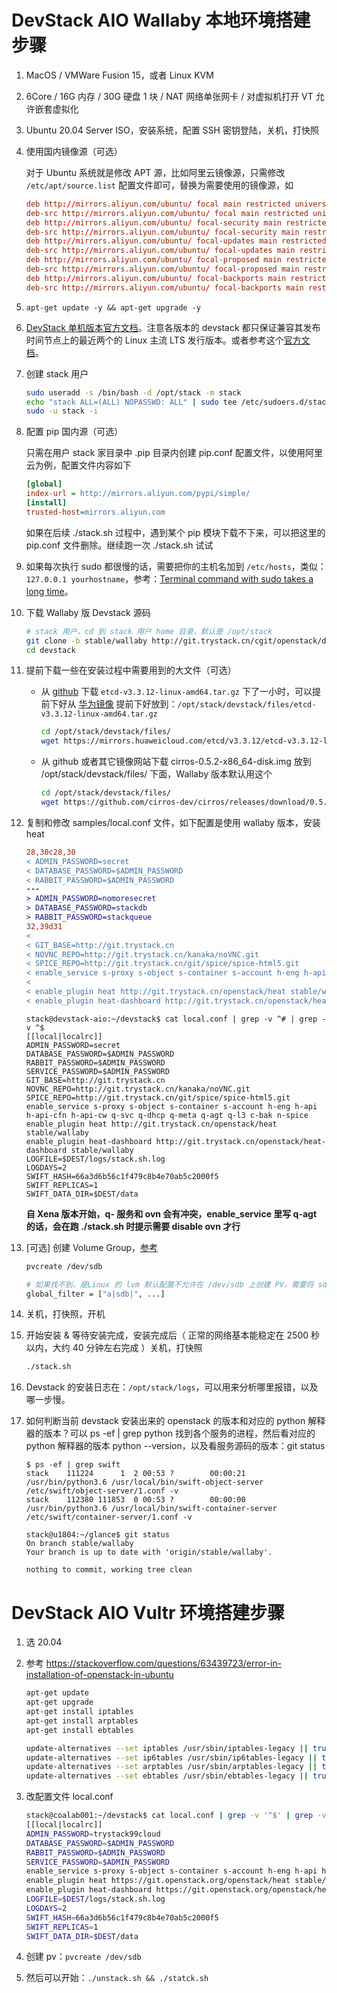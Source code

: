 # DevStack AIO Wallaby 本地环境搭建步骤

1. MacOS / VMWare Fusion 15，或者 Linux KVM
1. 6Core / 16G 内存 / 30G 硬盘 1 块 / NAT 网络单张网卡 / 对虚拟机打开 VT 允许嵌套虚拟化
1. Ubuntu 20.04 Server ISO，安装系统，配置 SSH 密钥登陆，关机，打快照
1. 使用国内镜像源（可选）

    对于 Ubuntu 系统就是修改 APT 源，比如阿里云镜像源，只需修改 `/etc/apt/source.list` 配置文件即可，替换为需要使用的镜像源，如

    ```conf
    deb http://mirrors.aliyun.com/ubuntu/ focal main restricted universe multiverse
    deb-src http://mirrors.aliyun.com/ubuntu/ focal main restricted universe multiverse
    deb http://mirrors.aliyun.com/ubuntu/ focal-security main restricted universe multiverse
    deb-src http://mirrors.aliyun.com/ubuntu/ focal-security main restricted universe multiverse
    deb http://mirrors.aliyun.com/ubuntu/ focal-updates main restricted universe multiverse
    deb-src http://mirrors.aliyun.com/ubuntu/ focal-updates main restricted universe multiverse
    deb http://mirrors.aliyun.com/ubuntu/ focal-proposed main restricted universe multiverse
    deb-src http://mirrors.aliyun.com/ubuntu/ focal-proposed main restricted universe multiverse
    deb http://mirrors.aliyun.com/ubuntu/ focal-backports main restricted universe multiverse
    deb-src http://mirrors.aliyun.com/ubuntu/ focal-backports main restricted universe multiverse
    ```

1. `apt-get update -y && apt-get upgrade -y`
1. [DevStack 单机版本官方文档](https://docs.openstack.org/devstack/latest/guides/single-machine.html)。注意各版本的 devstack 都只保证兼容其发布时间节点上的最近两个的 Linux 主流 LTS 发行版本。或者参考这个[官方文档](https://docs.openstack.org/devstack/latest/)。
1. 创建 stack 用户

    ```bash
    sudo useradd -s /bin/bash -d /opt/stack -m stack
    echo "stack ALL=(ALL) NOPASSWD: ALL" | sudo tee /etc/sudoers.d/stack
    sudo -u stack -i
    ```

1. 配置 pip 国内源（可选）

    只需在用户 stack 家目录中 .pip 目录内创建 pip.conf 配置文件，以使用阿里云为例，配置文件内容如下

    ```ini
    [global]
    index-url = http://mirrors.aliyun.com/pypi/simple/
    [install]
    trusted-host=mirrors.aliyun.com
    ```

    如果在后续 ./stack.sh 过程中，遇到某个 pip 模块下载不下来，可以把这里的 pip.conf 文件删除。继续跑一次 ./stack.sh 试试

1. 如果每次执行 sudo 都很慢的话，需要把你的主机名加到 `/etc/hosts`，类似：`127.0.0.1 yourhostname`，参考：[Terminal command with sudo takes a long time](https://askubuntu.com/questions/322514/terminal-command-with-sudo-takes-a-long-time)。
1. 下载 Wallaby 版 Devstack 源码

    ```bash
    # stack 用户，cd 到 stack 用户 home 目录，默认是 /opt/stack
    git clone -b stable/wallaby http://git.trystack.cn/cgit/openstack/devstack
    cd devstack
    ```

1. 提前下载一些在安装过程中需要用到的大文件（可选）
    - 从 [github](https://github.com/etcd-io/etcd/releases/download/v3.3.12/etcd-v3.3.12-linux-amd64.tar.gz) 下载 `etcd-v3.3.12-linux-amd64.tar.gz` 下了一小时，可以提前下好从 [华为镜像](https://mirrors.huaweicloud.com/etcd/v3.3.12/etcd-v3.3.12-linux-amd64.tar.gz) 提前下好放到：`/opt/stack/devstack/files/etcd-v3.3.12-linux-amd64.tar.gz`

        ```bash
        cd /opt/stack/devstack/files/
        wget https://mirrors.huaweicloud.com/etcd/v3.3.12/etcd-v3.3.12-linux-amd64.tar.gz
        ```

    - 从 github 或者其它镜像网站下载 cirros-0.5.2-x86_64-disk.img 放到 /opt/stack/devstack/files/ 下面，Wallaby 版本默认用这个

        ```bash
        cd /opt/stack/devstack/files/
        wget https://github.com/cirros-dev/cirros/releases/download/0.5.2/cirros-0.5.2-x86_64-disk.img
        ```

1. 复制和修改 samples/local.conf 文件，如下配置是使用 wallaby 版本，安装 heat

    ```diff
    28,30c28,30
    < ADMIN_PASSWORD=secret
    < DATABASE_PASSWORD=$ADMIN_PASSWORD
    < RABBIT_PASSWORD=$ADMIN_PASSWORD
    ---
    > ADMIN_PASSWORD=nomoresecret
    > DATABASE_PASSWORD=stackdb
    > RABBIT_PASSWORD=stackqueue
    32,39d31
    <
    < GIT_BASE=http://git.trystack.cn
    < NOVNC_REPO=http://git.trystack.cn/kanaka/noVNC.git
    < SPICE_REPO=http://git.trystack.cn/git/spice/spice-html5.git
    < enable_service s-proxy s-object s-container s-account h-eng h-api h-api-cfn h- api-cw q-svc q-dhcp q-meta q-agt q-l3 c-bak n-spice
    <
    < enable_plugin heat http://git.trystack.cn/openstack/heat stable/wallaby
    < enable_plugin heat-dashboard http://git.trystack.cn/openstack/heat-dashboard stable/wallaby
    ```

    ```console
    stack@devstack-aio:~/devstack$ cat local.conf | grep -v ^# | grep -v ^$
    [[local|localrc]]
    ADMIN_PASSWORD=secret
    DATABASE_PASSWORD=$ADMIN_PASSWORD
    RABBIT_PASSWORD=$ADMIN_PASSWORD
    SERVICE_PASSWORD=$ADMIN_PASSWORD
    GIT_BASE=http://git.trystack.cn
    NOVNC_REPO=http://git.trystack.cn/kanaka/noVNC.git
    SPICE_REPO=http://git.trystack.cn/git/spice/spice-html5.git
    enable_service s-proxy s-object s-container s-account h-eng h-api h-api-cfn h-api-cw q-svc q-dhcp q-meta q-agt q-l3 c-bak n-spice
    enable_plugin heat http://git.trystack.cn/openstack/heat stable/wallaby
    enable_plugin heat-dashboard http://git.trystack.cn/openstack/heat-dashboard stable/wallaby
    LOGFILE=$DEST/logs/stack.sh.log
    LOGDAYS=2
    SWIFT_HASH=66a3d6b56c1f479c8b4e70ab5c2000f5
    SWIFT_REPLICAS=1
    SWIFT_DATA_DIR=$DEST/data
    ```

    **自 Xena 版本开始，q- 服务和 ovn 会有冲突，enable_service 里写 q-agt 的话，会在跑 ./stack.sh 时提示需要 disable ovn 才行**

1. [可选] 创建 Volume Group，[参考](https://developer.aliyun.com/article/311612)

    ```bash
    pvcreate /dev/sdb

    # 如果找不到，是Linux 的 lvm 默认配置不允许在 /dev/sdb 上创建 PV，需要将 sdb 添加到 /etc/lvm.conf 的 filter 中
    global_filter = ["a|sdb|", ...]
    ```

1. 关机，打快照，开机
1. 开始安装 & 等待安装完成，安装完成后（ 正常的网络基本能稳定在 2500 秒以内，大约 40 分钟左右完成 ）关机，打快照

    ```bash
    ./stack.sh
    ```

1. Devstack 的安装日志在：`/opt/stack/logs`，可以用来分析哪里报错，以及哪一步慢。
1. 如何判断当前 devstack 安装出来的 openstack 的版本和对应的 python 解释器的版本？可以 ps -ef | grep python 找到各个服务的进程，然后看对应的 python 解释器的版本 python --version，以及看服务源码的版本：git status

    ```console
    $ ps -ef | grep swift
    stack    111224      1  2 00:53 ?        00:00:21 /usr/bin/python3.6 /usr/local/bin/swift-object-server /etc/swift/object-server/1.conf -v
    stack    112380 111853  0 00:53 ?        00:00:00 /usr/bin/python3.6 /usr/local/bin/swift-container-server /etc/swift/container-server/1.conf -v

    stack@u1804:~/glance$ git status
    On branch stable/wallaby
    Your branch is up to date with 'origin/stable/wallaby'.

    nothing to commit, working tree clean
    ```

# DevStack AIO Vultr 环境搭建步骤

1. 选 20.04
1. 参考 <https://stackoverflow.com/questions/63439723/error-in-installation-of-openstack-in-ubuntu>

    ```bash
    apt-get update
    apt-get upgrade
    apt-get install iptables
    apt-get install arptables
    apt-get install ebtables

    update-alternatives --set iptables /usr/sbin/iptables-legacy || true
    update-alternatives --set ip6tables /usr/sbin/ip6tables-legacy || true
    update-alternatives --set arptables /usr/sbin/arptables-legacy || true
    update-alternatives --set ebtables /usr/sbin/ebtables-legacy || true
    ```

1. 改配置文件 local.conf

    ```bash
    stack@coalab001:~/devstack$ cat local.conf | grep -v '^$' | grep -v '^#'
    [[local|localrc]]
    ADMIN_PASSWORD=trystack99cloud
    DATABASE_PASSWORD=$ADMIN_PASSWORD
    RABBIT_PASSWORD=$ADMIN_PASSWORD
    SERVICE_PASSWORD=$ADMIN_PASSWORD
    enable_service s-proxy s-object s-container s-account h-eng h-api h-api-cfn h- api-cw q-svc q-dhcp q-meta q-agt q-l3 c-bak n-spice
    enable_plugin heat https://git.openstack.org/openstack/heat stable/wallaby
    enable_plugin heat-dashboard https://git.openstack.org/openstack/heat-dashboard stable/wallaby
    LOGFILE=$DEST/logs/stack.sh.log
    LOGDAYS=2
    SWIFT_HASH=66a3d6b56c1f479c8b4e70ab5c2000f5
    SWIFT_REPLICAS=1
    SWIFT_DATA_DIR=$DEST/data
    ```

1. 创建 pv：`pvcreate /dev/sdb`
1. 然后可以开始：`./unstack.sh && ./statck.sh`
